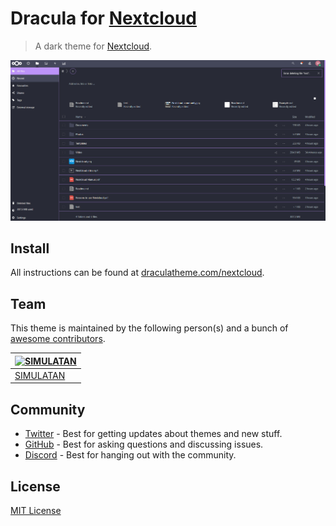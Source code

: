 # Dracula for [Nextcloud](https://nextcloud.com/)

> A dark theme for [Nextcloud](https://nextcloud.com/).

![Screenshot](./screenshot.png)

## Install

All instructions can be found at [draculatheme.com/nextcloud](https://draculatheme.com/nextcloud).

## Team

This theme is maintained by the following person(s) and a bunch of [awesome contributors](https://github.com/dracula/nextcloud/graphs/contributors).

| [![SIMULATAN](https://github.com/SIMULATAN.png?size=100)](https://github.com/SIMULATAN)  |
| ---------------------------------------------------------------------------------------- |
| [SIMULATAN](https://github.com/SIMULATAN)                                                |

## Community

- [Twitter](https://twitter.com/draculatheme) - Best for getting updates about themes and new stuff.
- [GitHub](https://github.com/dracula/dracula-theme/discussions) - Best for asking questions and discussing issues.
- [Discord](https://draculatheme.com/discord-invite) - Best for hanging out with the community.

## License

[MIT License](./LICENSE)
